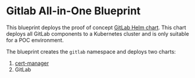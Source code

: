 # Gitlab All-in-One Blueprint

This blueprint deploys the proof of concept [GitLab Helm chart](https://docs.gitlab.com/charts/). This chart deploys all GitLab components to a Kubernetes cluster and is only suitable for a POC environment.

The blueprint creates the `gitlab` namespace and deploys two charts:

1. [cert-manager](https://cert-manager.io/) 
2. GitLab

